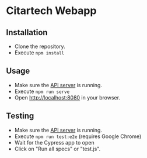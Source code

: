  # Citartech Webapp

## Installation
* Clone the repository.
* Execute ```npm install```

## Usage
* Make sure the [API server](https://github.com/GustavoNunes/citartech-api) is running.
* Execute ```npm run serve```
* Open [http://localhost:8080](http://localhost:8080) in your browser.

## Testing
* Make sure the [API server](https://github.com/GustavoNunes/citartech-api) is running.
* Execute ```npm run test:e2e``` (requires Google Chrome)
* Wait for the Cypress app to open
* Click on "Run all specs" or "test.js".
